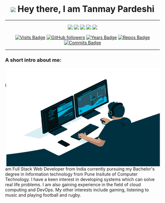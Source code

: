<h1 align="center">
    <img src="https://media.giphy.com/media/hvRJCLFzcasrR4ia7z/giphy.gif" width="25px"> Hey there, I am Tanmay Pardeshi 
</h1>

<hr>

<div align="center">

[<img src="https://img.shields.io/badge/linkedin-%230077B5.svg?&style=for-the-badge&logo=linkedin&logoColor=white" />](https://www.linkedin.com/in/tanmaypardeshi) [<img src="https://img.shields.io/badge/-tanmaypardeshi-c14438?style=for-the-badge&logo=Gmail&logoColor=white"/>](mailto:tanmaypardeshi@gmail.com)  [<img src="https://img.shields.io/badge/twitter-%231DA1F2.svg?&style=for-the-badge&logo=twitter&logoColor=white" />](https://twitter.com/bpagare6)  [<img src = "https://img.shields.io/badge/instagram-%23E4405F.svg?&style=for-the-badge&logo=instagram&logoColor=white">](https://www.instagram.com/bpagare6/) [<img src = "https://img.shields.io/badge/Resume%20-%23326ce5.svg?&style=for-the-badge&logo=microsoft-word&logoColor=white">](https://drive.google.com/file/d/1zJToz6m_2_oQnh-hmZeZRgk6DkG6epyB/view)

</div>

<div align="center">

[![Visits Badge](https://badges.pufler.dev/visits/tanmaypardeshi/tanmaypardeshi?style=for-the-badge)](https://github.com/tanmaypardeshi) [![GitHub followers](https://img.shields.io/github/followers/tanmaypardeshi?label=Followers&style=for-the-badge)](https://github.com/tanmaypardeshi?tab=followers)
[![Years Badge](https://badges.pufler.dev/years/tanmaypardeshi?style=for-the-badge)](https://github.com/tanmaypardeshi) [![Repos Badge](https://badges.pufler.dev/repos/tanmaypardeshi?style=for-the-badge)](https://github.com/tanmaypardeshi) [![Commits Badge](https://badges.pufler.dev/commits/monthly/tanmaypardeshi?style=for-the-badge)](https://github.com/tanmaypardeshi)
</div>

<hr>

<h3> A short intro about me:</h3>

<img align="right" alt="GIF" src="https://github.com/tanmaypardeshi/tanmaypardeshi/blob/main/code.gif?raw=true" width="500" height="320" />

<br><br>

<p align="left">
    I am Full Stack Web Developer from India currently pursuing my Bachelor's degree in Information technology from Pune Insitute of Computer Technology.
    I have a keen interest in developing systems which can solve real life problems. I am also gaining experience in the field of cloud computing and DevOps.
    My other interests include gaming, listening to music and playing football
    and rugby. 
</p>
  
